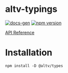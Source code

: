 # altv-typings
[![docs-gen](https://github.com/altmp/altv-typings/workflows/Generate%20docs/badge.svg)](https://github.com/altmp/altv-typings/actions?query=workflow%3A%22Generate+docs%22)
[![npm version](https://badge.fury.io/js/%40altv%2Ftypes.svg)](https://badge.fury.io/js/%40altv%2Ftypes)

[API Reference](https://altmp.github.io/altv-typings/)

# Installation
```npm install -D @altv/types```
